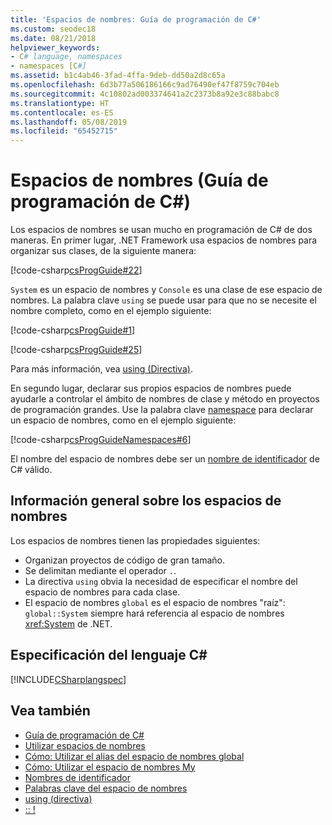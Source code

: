 ```yaml
---
title: 'Espacios de nombres: Guía de programación de C#'
ms.custom: seodec18
ms.date: 08/21/2018
helpviewer_keywords:
- C# language, namespaces
- namespaces [C#]
ms.assetid: b1c4ab46-3fad-4ffa-9deb-dd50a2d8c65a
ms.openlocfilehash: 6d3b77a506186166c9ad76490ef47f8759c704eb
ms.sourcegitcommit: 4c10802ad003374641a2c2373b8a92e3c88babc8
ms.translationtype: HT
ms.contentlocale: es-ES
ms.lasthandoff: 05/08/2019
ms.locfileid: "65452715"
---
```

# <a name="namespaces-c-programming-guide"></a>Espacios de nombres (Guía de programación de C#)

Los espacios de nombres se usan mucho en programación de C# de dos maneras. En primer lugar, .NET Framework usa espacios de nombres para organizar sus clases, de la siguiente manera:  
  
 [!code-csharp[csProgGuide#22](~/samples/snippets/csharp/VS_Snippets_VBCSharp/csProgGuide/CS/progGuide.cs#22)]  
  
`System` es un espacio de nombres y `Console` es una clase de ese espacio de nombres. La palabra clave `using` se puede usar para que no se necesite el nombre completo, como en el ejemplo siguiente:  
  
 [!code-csharp[csProgGuide#1](~/samples/snippets/csharp/VS_Snippets_VBCSharp/csProgGuide/CS/using.cs#1)]  
  
 [!code-csharp[csProgGuide#25](~/samples/snippets/csharp/VS_Snippets_VBCSharp/csProgGuide/CS/progGuide.cs#25)]  
  
Para más información, vea [using (Directiva)](../../language-reference/keywords/using-directive.md).  
  
En segundo lugar, declarar sus propios espacios de nombres puede ayudarle a controlar el ámbito de nombres de clase y método en proyectos de programación grandes. Use la palabra clave [namespace](../../language-reference/keywords/namespace.md) para declarar un espacio de nombres, como en el ejemplo siguiente:  
  
 [!code-csharp[csProgGuideNamespaces#6](~/samples/snippets/csharp/VS_Snippets_VBCSharp/csProgGuideNamespaces/CS/Namespaces.cs#6)]

El nombre del espacio de nombres debe ser un [nombre de identificador](../inside-a-program/identifier-names.md) de C# válido.

## <a name="namespaces-overview"></a>Información general sobre los espacios de nombres  

Los espacios de nombres tienen las propiedades siguientes:  
  
- Organizan proyectos de código de gran tamaño.  
- Se delimitan mediante el operador `.`.  
- La directiva `using` obvia la necesidad de especificar el nombre del espacio de nombres para cada clase.  
- El espacio de nombres `global` es el espacio de nombres "raíz": `global::System` siempre hará referencia al espacio de nombres <xref:System> de .NET.  

## <a name="c-language-specification"></a>Especificación del lenguaje C#

[!INCLUDE[CSharplangspec](~/includes/csharplangspec-md.md)]  
  
## <a name="see-also"></a>Vea también

- [Guía de programación de C#](../index.md)
- [Utilizar espacios de nombres](using-namespaces.md)
- [Cómo: Utilizar el alias del espacio de nombres global](how-to-use-the-global-namespace-alias.md)
- [Cómo: Utilizar el espacio de nombres My](how-to-use-the-my-namespace.md)
- [Nombres de identificador](../inside-a-program/identifier-names.md)
- [Palabras clave del espacio de nombres](../../language-reference/keywords/namespace-keywords.md)
- [using (directiva)](../../language-reference/keywords/using-directive.md)
- [:: !](../../language-reference/operators/namespace-alias-qualifer.md)
